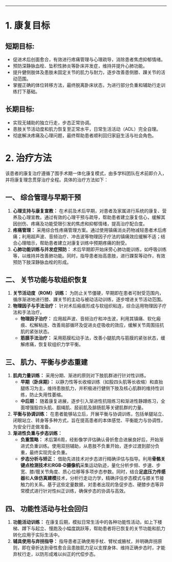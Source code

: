 ***

# **1. 康复目标**

## **短期目标:**
* 促进术后创面愈合，有效进行疼痛管理与心理疏导，消除患者焦虑抑郁情绪。
* 预防深静脉血栓、坠积性肺炎等卧床并发症，维持并提升心肺功能。
* 提升健侧肢体及患肢未固定关节的肌力与耐力，逐步改善患侧膝、踝关节的活动范围。
* 掌握正确的体位转移方法，最终脱离卧床状态，为进行部分负重和辅助行走训练打下基础。

## **长期目标:**
* 实现无辅助的独立行走，步态正常协调。
* 患肢关节活动度和肌力恢复至正常水平，日常生活活动（ADL）完全自理。
* 彻底解决疼痛及心理问题，最终帮助患者顺利回归家庭生活与社会角色。

# **2. 治疗方法**

该患者的康复治疗遵循了围手术期一体化康复模式，由多学科团队在术前即介入，并将康复理念贯穿治疗全程。具体的治疗方法如下：

## **一、 综合管理与早期干预**
1.  **心理支持与康复宣教：** 在术前及术后早期，对患者及家属进行系统的康复、营养及心理宣教。通过有效的心理干预与疏导，帮助患者建立康复信心，缓解其因创伤、疼痛及功能受限引发的焦虑和抑郁情绪，提高治疗配合度。
2.  **疼痛管理：** 采用综合性疼痛管理方案。通过使用镇痛消炎药物减轻患者术后疼痛；利用超声波、音频治疗、冲击波等物理因子疗法的镇痛效应缓解不适；结合心理暗示，帮助患者建立对康复训练中预期疼痛的耐受。
3.  **心肺功能训练与并发症预防：** 术后早期即开始床旁心肺功能训练，如呼吸训练等，以维持并改善肺功能。同时，指导患者抬高患肢，进行踝泵等动作，有效预防下肢深静脉血栓的形成。

## **二、 关节功能与软组织恢复**
1.  **关节活动度（ROM）训练：** 为防止关节僵硬，早期即在患者可耐受范围内，循序渐进地进行膝、踝关节的主动与被动活动训练，逐步增进关节活动范围。
2.  **物理因子与手法治疗：** 针对术后瘢痕形成与软组织粘连，综合运用物理因子疗法和手法治疗。
    *   **物理因子治疗：** 应用超声波、音频治疗和冲击波，利用其镇痛、软化瘢痕、松解粘连、改善局部循环及促进炎症吸收的效应，缓解关节周围拮抗肌的紧张状态。
    *   **筋膜手法治疗：** 采用筋膜松动手法，改善小腿肌肉与筋膜的紧张状态，缓解疼痛，恢复软组织力学平衡。

## **三、 肌力、平衡与步态重建**
1.  **肌肉力量训练：** 采用分期、渐进的原则对下肢肌群进行针对性训练。
    *   **早期（卧床期）：** 以静力性等长收缩训练（如股四头肌等长收缩）和直抬腿练习为主，维持患肢肌力，并积极进行健侧下肢及核心肌群的维持性训练，防止失用性萎缩。
    *   **中后期：** 随着康复进展，逐步引入渐进性抗阻练习和渐进性静蹲练习，全面增强股四头肌、腘绳肌、胫前肌及腓肠肌等关键肌群的力量。
2.  **平衡与协调训练：** 在患者能够站立后，开展平衡与协调训练，包括单腿站立、闭眼站立、转身等多种方式，旨在提高患者的本体感觉、平衡能力与协调性，为安全行走做准备。
3.  **渐进性负重与步态训练：**
    *   **负重策略：** 术后第6周，经影像学评估确认骨折愈合进展良好后，开始渐进式负重训练。使用双拐辅助，从患肢不负重开始，逐步过渡到部分负重，最终实现完全负重。
    *   **步态分析与矫正：** 借助先进技术对步态进行精确评估与指导。利用**骨骼关键点检测技术**和**RGB-D摄像机**采集运动轨迹，量化分析步频、步速、步宽、膝/髋关节角度、质心位移等多项步态参数。同时，结合**足底压力传感器**和**人体仿真建模**技术，分析行走动力学，精确评估步态模式与膝关节接触力的关系。基于这些定量数据，对患者出现的急促步态、硬膝步态等异常模式进行针对性纠正训练，确保步态的协调与高效。

## **四、 功能性活动与社会回归**
1.  **功能活动训练：** 在康复后期，模拟日常生活中的各种功能性活动，如上下楼梯、蹲下与起立、慢跑及小幅度跳跃等，帮助患者将已恢复的关节功能和肌力转化应用于实际生活中。
2.  **辅具使用与弃拐指导：** 指导患者正确使用手杖、臂杖或腋杖，并明确弃拐原则，即在骨折达到骨性愈合且患肢肌力足以支撑身体、维持正确步态时，才能弃杖行走，以防形成难以纠正的代偿步态。
